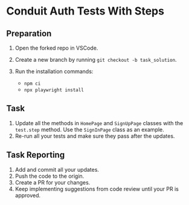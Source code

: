 # Conduit Auth Tests With Steps

## Preparation

1. Open the forked repo in VSCode.
2. Create a new branch by running `git checkout -b task_solution`.
3. Run the installation commands:

    - `npm ci`
    - `npx playwright install`

## Task

1. Update all the methods in `HomePage` and `SignUpPage` classes with the `test.step` method. Use the `SignInPage` class as an example.
2. Re-run all your tests and make sure they pass after the updates.

## Task Reporting

1. Add and commit all your updates.
2. Push the code to the origin.
3. Create a PR for your changes.
4. Keep implementing suggestions from code review until your PR is approved.
